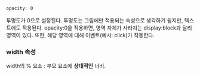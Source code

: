 
```css

opacity: 0 

```

투명도가 0으로 설정된다. 
투명도는 그림에만 적용되는 속성으로 생각하기 쉽지만, 
텍스트에도 적용된다. opacity:0을 적용하면, 영역 자체가 사라지는 display:block과 달리 영역이 있다. 또한, 해당 영역에 대해 이벤트(예시: click)가 작동한다.


### width 속성

width의 % 요소 : 부모 요소에 **상대적인** 너비.  
